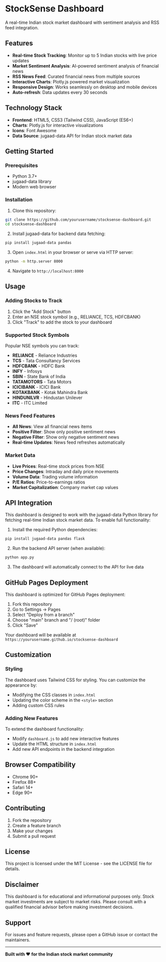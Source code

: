 # StockSense Dashboard

A real-time Indian stock market dashboard with sentiment analysis and RSS feed integration.

## Features

- **Real-time Stock Tracking**: Monitor up to 5 Indian stocks with live price updates
- **Market Sentiment Analysis**: AI-powered sentiment analysis of financial news
- **RSS News Feed**: Curated financial news from multiple sources
- **Interactive Charts**: Plotly.js powered market visualization
- **Responsive Design**: Works seamlessly on desktop and mobile devices
- **Auto-refresh**: Data updates every 30 seconds

## Technology Stack

- **Frontend**: HTML5, CSS3 (Tailwind CSS), JavaScript (ES6+)
- **Charts**: Plotly.js for interactive visualizations
- **Icons**: Font Awesome
- **Data Source**: jugaad-data API for Indian stock market data

## Getting Started

### Prerequisites

- Python 3.7+
- jugaad-data library
- Modern web browser

### Installation

1. Clone this repository:
```bash
git clone https://github.com/yourusername/stocksense-dashboard.git
cd stocksense-dashboard
```

2. Install jugaad-data for backend data fetching:
```bash
pip install jugaad-data pandas
```

3. Open `index.html` in your browser or serve via HTTP server:
```bash
python -m http.server 8000
```

4. Navigate to `http://localhost:8000`

## Usage

### Adding Stocks to Track

1. Click the "Add Stock" button
2. Enter an NSE stock symbol (e.g., RELIANCE, TCS, HDFCBANK)
3. Click "Track" to add the stock to your dashboard

### Supported Stock Symbols

Popular NSE symbols you can track:
- **RELIANCE** - Reliance Industries
- **TCS** - Tata Consultancy Services
- **HDFCBANK** - HDFC Bank
- **INFY** - Infosys
- **SBIN** - State Bank of India
- **TATAMOTORS** - Tata Motors
- **ICICIBANK** - ICICI Bank
- **KOTAKBANK** - Kotak Mahindra Bank
- **HINDUNILVR** - Hindustan Unilever
- **ITC** - ITC Limited

### News Feed Features

- **All News**: View all financial news items
- **Positive Filter**: Show only positive sentiment news
- **Negative Filter**: Show only negative sentiment news
- **Real-time Updates**: News feed refreshes automatically

### Market Data

- **Live Prices**: Real-time stock prices from NSE
- **Price Changes**: Intraday and daily price movements
- **Volume Data**: Trading volume information
- **P/E Ratios**: Price-to-earnings ratios
- **Market Capitalization**: Company market cap values

## API Integration

This dashboard is designed to work with the jugaad-data Python library for fetching real-time Indian stock market data. To enable full functionality:

1. Install the required Python dependencies:
```bash
pip install jugaad-data pandas flask
```

2. Run the backend API server (when available):
```bash
python app.py
```

3. The dashboard will automatically connect to the API for live data

## GitHub Pages Deployment

This dashboard is optimized for GitHub Pages deployment:

1. Fork this repository
2. Go to Settings → Pages
3. Select "Deploy from a branch"
4. Choose "main" branch and "/ (root)" folder
5. Click "Save"

Your dashboard will be available at `https://yourusername.github.io/stocksense-dashboard`

## Customization

### Styling

The dashboard uses Tailwind CSS for styling. You can customize the appearance by:
- Modifying the CSS classes in `index.html`
- Updating the color scheme in the `<style>` section
- Adding custom CSS rules

### Adding New Features

To extend the dashboard functionality:
- Modify `dashboard.js` to add new interactive features
- Update the HTML structure in `index.html`
- Add new API endpoints in the backend integration

## Browser Compatibility

- Chrome 90+
- Firefox 88+
- Safari 14+
- Edge 90+

## Contributing

1. Fork the repository
2. Create a feature branch
3. Make your changes
4. Submit a pull request

## License

This project is licensed under the MIT License - see the LICENSE file for details.

## Disclaimer

This dashboard is for educational and informational purposes only. Stock market investments are subject to market risks. Please consult with a qualified financial advisor before making investment decisions.

## Support

For issues and feature requests, please open a GitHub issue or contact the maintainers.

---

**Built with ❤️ for the Indian stock market community**